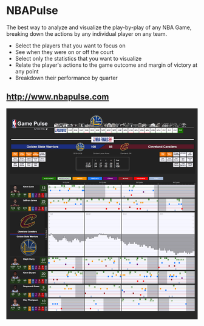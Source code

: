 # NBAPulse

The best way to analyze and visualize the play-by-play of any NBA Game, breaking down the actions by any individual player on any team.
* Select the players that you want to focus on
* See when they were on or off the court
* Select only the statistics that you want to visualize
* Relate the player's actions to the game outcome and margin of victory at any point
* Breakdown their performance by quarter

## http://www.nbapulse.com

![alt text](https://raw.githubusercontent.com/parvizu/NBAPulse/heroku-debugging/meteor-nbapulse/public/img/gamepulse2.png)
